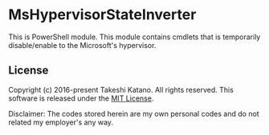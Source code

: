 # MsHypervisorStateInverter

This is PowerShell module. This module contains cmdlets that is temporarily disable/enable to the Microsoft's hypervisor.

## License

Copyright (c) 2016-present Takeshi Katano. All rights reserved. This software is released under the [MIT License](https://github.com/tksh164/MsHypervisorStateInverter/blob/master/LICENSE).

Disclaimer: The codes stored herein are my own personal codes and do not related my employer's any way.
